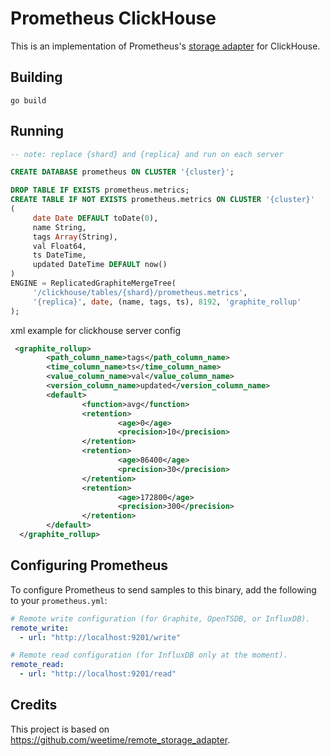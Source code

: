 # Prometheus ClickHouse

This is an implementation of Prometheus's [storage adapter](https://prometheus.io/docs/prometheus/latest/storage/#remote-storage-integrations) for ClickHouse.

## Building

```shell
go build
```

## Running

```sql
-- note: replace {shard} and {replica} and run on each server

CREATE DATABASE prometheus ON CLUSTER '{cluster}';

DROP TABLE IF EXISTS prometheus.metrics;
CREATE TABLE IF NOT EXISTS prometheus.metrics ON CLUSTER '{cluster}'
(
     date Date DEFAULT toDate(0),
     name String,
     tags Array(String),
     val Float64,
     ts DateTime,
     updated DateTime DEFAULT now()
)
ENGINE = ReplicatedGraphiteMergeTree(
     '/clickhouse/tables/{shard}/prometheus.metrics',
     '{replica}', date, (name, tags, ts), 8192, 'graphite_rollup'
);
```

xml example  for clickhouse server config
```xml
 <graphite_rollup>
        <path_column_name>tags</path_column_name>
        <time_column_name>ts</time_column_name>
        <value_column_name>val</value_column_name>
        <version_column_name>updated</version_column_name>
        <default>
                <function>avg</function>
                <retention>
                        <age>0</age>
                        <precision>10</precision>
                </retention>
                <retention>
                        <age>86400</age>
                        <precision>30</precision>
                </retention>
                <retention>
                        <age>172800</age>
                        <precision>300</precision>
                </retention>
        </default>
  </graphite_rollup>
```

## Configuring Prometheus

To configure Prometheus to send samples to this binary, add the following to your `prometheus.yml`:

```yaml
# Remote write configuration (for Graphite, OpenTSDB, or InfluxDB).
remote_write:
  - url: "http://localhost:9201/write"

# Remote read configuration (for InfluxDB only at the moment).
remote_read:
  - url: "http://localhost:9201/read"
```

## Credits

This project is based on https://github.com/weetime/remote_storage_adapter.
